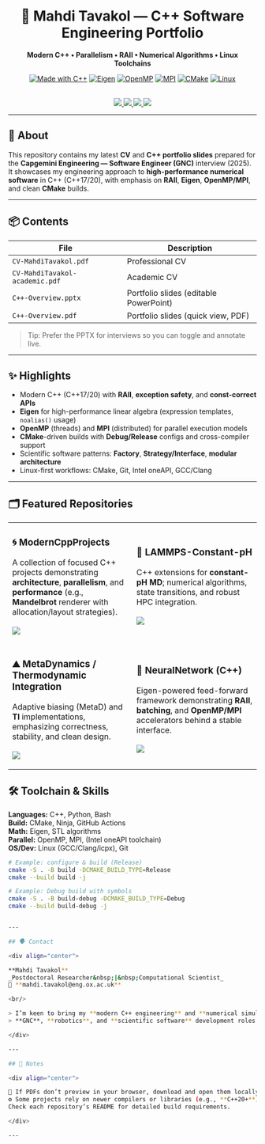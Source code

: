 <!-- Hero -->
<div align="center">

# 🧭 Mahdi Tavakol — C++ Software Engineering Portfolio

**Modern C++ • Parallelism • RAII • Numerical Algorithms • Linux Toolchains**

[![Made with C++](https://img.shields.io/badge/C%2B%2B-17%2F20-00599C?logo=c%2B%2B&logoColor=white)](#)
[![Eigen](https://img.shields.io/badge/Eigen-Linear%20Algebra-7E57C2)](#)
[![OpenMP](https://img.shields.io/badge/OpenMP-Parallelism-1E88E5)](#)
[![MPI](https://img.shields.io/badge/MPI-Distributed-00838F)](#)
[![CMake](https://img.shields.io/badge/CMake-Build-064F8C?logo=cmake)](#)
[![Linux](https://img.shields.io/badge/Linux-Dev%20Env-242938?logo=linux&logoColor=white)](#)

<br/>

<a href="CV-MahdiTavakol.pdf">
  <img src="https://img.shields.io/badge/Download-Professional%20CV-0F766E?style=for-the-badge&logo=adobeacrobatreader&logoColor=white" />
</a>
<a href="CV-MahdiTavakol-academic.pdf">
  <img src="https://img.shields.io/badge/Download-Academic%20CV-2563EB?style=for-the-badge&logo=adobeacrobatreader&logoColor=white" />
</a>
<a href="C++-Overview.pdf">
  <img src="https://img.shields.io/badge/View-Portfolio%20Slides-7C3AED?style=for-the-badge&logo=googledrive&logoColor=white" />
</a>
<a href="C++-Overview.pptx">
  <img src="https://img.shields.io/badge/Download-PowerPoint-9333EA?style=for-the-badge&logo=microsoftpowerpoint&logoColor=white" />
</a>

</div>

---

## 🧩 About

This repository contains my latest **CV** and **C++ portfolio slides** prepared for the **Capgemini Engineering — Software Engineer (GNC)** interview (2025).  
It showcases my engineering approach to **high-performance numerical software** in C++ (C++17/20), with emphasis on **RAII**, **Eigen**, **OpenMP/MPI**, and clean **CMake** builds.

---

## 📦 Contents

| File | Description |
|---|---|
| `CV-MahdiTavakol.pdf` | Professional CV |
| `CV-MahdiTavakol-academic.pdf` | Academic CV |
| `C++-Overview.pptx` | Portfolio slides (editable PowerPoint) |
| `C++-Overview.pdf` | Portfolio slides (quick view, PDF) |

> Tip: Prefer the PPTX for interviews so you can toggle and annotate live.

---

## ✨ Highlights

- Modern C++ (C++17/20) with **RAII**, **exception safety**, and **const-correct APIs**
- **Eigen** for high-performance linear algebra (expression templates, `noalias()` usage)
- **OpenMP** (threads) and **MPI** (distributed) for parallel execution models
- **CMake**-driven builds with **Debug/Release** configs and cross-compiler support
- Scientific software patterns: **Factory**, **Strategy/Interface**, **modular architecture**
- Linux-first workflows: CMake, Git, Intel oneAPI, GCC/Clang

---

## 🗂 Featured Repositories

<div align="center">

<table>
<tr>
<td width="48%">

### 🌀 ModernCppProjects
A collection of focused C++ projects demonstrating **architecture**, **parallelism**, and **performance** (e.g., **Mandelbrot** renderer with allocation/layout strategies).
<br/><br/>
<a href="https://github.com/MahdiTavakol/ModernCppProjects">
  <img src="https://img.shields.io/badge/Open-ModernCppProjects-0EA5E9?style=for-the-badge&logo=github" />
</a>

</td>
<td width="48%">

### 🧪 LAMMPS-Constant-pH
C++ extensions for **constant-pH MD**; numerical algorithms, state transitions, and robust HPC integration.
<br/><br/>
<a href="https://github.com/MahdiTavakol/LAMMPS-Constant-pH">
  <img src="https://img.shields.io/badge/Open-LAMMPS--Constant--pH-22C55E?style=for-the-badge&logo=github" />
</a>

</td>
</tr>
<tr>
<td>

### ⛰️ MetaDynamics / Thermodynamic Integration
Adaptive biasing (MetaD) and **TI** implementations, emphasizing correctness, stability, and clean design.
<br/><br/>
<a href="https://github.com/MahdiTavakol/lammps-metaAR-10Sep2025">
  <img src="https://img.shields.io/badge/Open-MetaDynamics%20%26%20TI-6366F1?style=for-the-badge&logo=github" />
</a>

</td>
<td>

### 🧠 NeuralNetwork (C++)
Eigen-powered feed-forward framework demonstrating **RAII**, **batching**, and **OpenMP/MPI** accelerators behind a stable interface.
<br/><br/>
<a href="https://github.com/MahdiTavakol/ModernCppProjects">
  <img src="https://img.shields.io/badge/Open-NeuralNetwork%20C%2B%2B-EC4899?style=for-the-badge&logo=github" />
</a>

</td>
</tr>
</table>

</div>



## 🛠️ Toolchain & Skills

**Languages:** C++, Python, Bash  
**Build:** CMake, Ninja, GitHub Actions  
**Math:** Eigen, STL algorithms  
**Parallel:** OpenMP, MPI, (Intel oneAPI toolchain)  
**OS/Dev:** Linux (GCC/Clang/icpx), Git

```bash
# Example: configure & build (Release)
cmake -S . -B build -DCMAKE_BUILD_TYPE=Release
cmake --build build -j

# Example: Debug build with symbols
cmake -S . -B build-debug -DCMAKE_BUILD_TYPE=Debug
cmake --build build-debug -j


---

## 🗣️ Contact

<div align="center">

**Mahdi Tavakol**  
_Postdoctoral Researcher&nbsp;|&nbsp;Computational Scientist_  
📧 **mahdi.tavakol@eng.ox.ac.uk**

<br/>

> I’m keen to bring my **modern C++ engineering** and **numerical simulation** experience to  
> **GNC**, **robotics**, and **scientific software** development roles.

</div>

---

## 📝 Notes

<div align="center">

📄 If PDFs don’t preview in your browser, download and open them locally.  
⚙️ Some projects rely on newer compilers or libraries (e.g., **C++20+**).  
Check each repository’s README for detailed build requirements.

</div>

---


